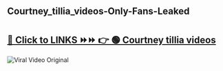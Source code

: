 
 ## Courtney_tillia_videos-Only-Fans-Leaked

# <h2><a href="https://clipsfans.com/Courtney_tillia_videos&ref=git">🔗 Click to LINKS ⏩⏩ 👉 🟢 Courtney tillia videos </a></h2>

<a href="https://clipsfans.com/Courtney_tillia_videos&ref=git" rel="nofollow" data-target="animated-image.originalLink"><img src="https://i.ibb.co.com/xMMVF88/686577567.gif" alt="Viral Video Original" style="max-width: 100%; display: inline-block;" data-target="animated-image.originalImage"></a>
